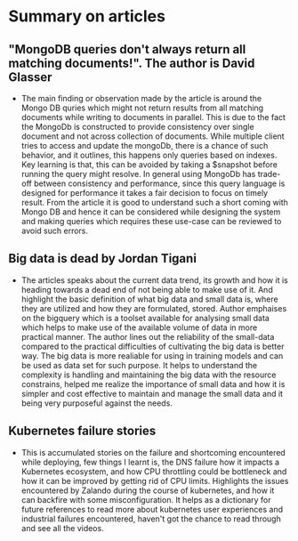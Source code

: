 # Summary on articles
## "MongoDB queries don't always return all matching documents!". The author is David Glasser
* The main finding or observation made by the article is around the Mongo DB quries which might not return results from all matching documents while writing to documents in parallel. This is due to the fact the MongoDb is constructed to provide consistency over single document and not across collection of documents. While multiple client tries to access and update the mongoDb, there is a chance of such behavior, and it outlines, this happens only queries based on indexes. Key learning is that, this can be avoided by taking a $snapshot before running the query might resolve. In general using MongoDb has trade-off between consistency and performance, since this query language is designed for performance it takes a fair decision to focus on timely result. From the article it is good to understand such a short coming with Mongo DB and hence it can be considered while designing the system and making queries which requires these use-case can be reviewed to avoid such errors. 

## Big data is dead by Jordan Tigani
* The articles speaks about the current data trend, its growth and how it is heading towards a dead end of not being able to make use of it. And highlight the basic definition of what big data and small data is, where they are utilized and how they are formulated, stored. Author emphaises on the bigquery which is a toolset available for analysing small data which helps to make use of the available volume of data in more practical manner. The author lines out the reliability of the small-data compared to the practical difficulties of cultivating the big data is better way. The big data is more realiable for using in training models and can be used as data set for such purpose. It helps to understand the complexity is handling and maintaining the big data with the resource constrains, helped me realize the importance of small data and how it is simpler and cost effective to maintain and manage the small data and it being very purposeful against the needs. 

## Kubernetes failure stories
* This is accumulated stories on the failure and shortcoming encountered while deploying, few things I learnt is, the DNS failure how it impacts a Kubernetes ecosystem, and how CPU throttling could be bottleneck and how it can be improved by getting rid of CPU limits. Highlights the issues encountered by Zalando during the course of kubernetes, and how it can backfire with some misconfiguration. It helps as a dictionary for future references to read more about kubernetes user experiences and industrial failures encountered, haven't got the chance to read through and see all the videos. 

##